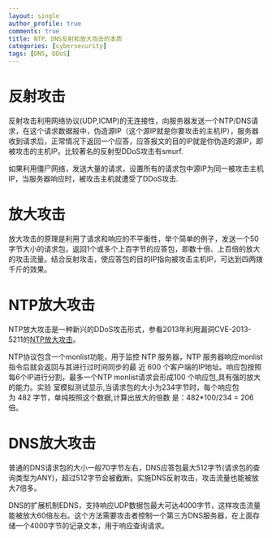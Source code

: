 ```yaml
---
layout: single
author_profile: true
comments: true
title: NTP、DNS反射和放大攻击的本质
categories: [cybersecurity]
tags: [DNS, DDoS]
---
```

<h1><strong>反射攻击</strong></h1>
反射攻击利用网络协议(UDP,ICMP)的无连接性，向服务器发送一个NTP/DNS请求，在这个请求数据报中，伪造源IP（这个源IP就是你要攻击的主机IP），服务器收到请求后，正常情况下返回一个应答，应答报文的目的IP就是你伪造的源IP，即被攻击的主机IP。比较著名的反射型DDoS攻击有smurf.

如果利用僵尸网络，发送大量的请求，设置所有的请求包中源IP为同一被攻击主机IP，当服务器响应时，被攻击主机就遭受了DDoS攻击.
<h1><strong>放大攻击</strong></h1>
放大攻击的原理是利用了请求和响应的不平衡性，举个简单的例子，发送一个50字节大小的请求包，返回1个或多个上百字节的应答包，即数十倍、上百倍的放大的攻击流量。结合反射攻击，使应答包的目的IP指向被攻击主机IP，可达到四两拨千斤的效果。
<h1><strong>NTP放大攻击</strong></h1>
NTP放大攻击是一种新兴的DDoS攻击形式，参看2013年利用漏洞CVE-2013-5211的<a href="https://www.us-cert.gov/ncas/alerts/TA14-013A" target="_blank">NTP放大攻击</a>。

NTP协议包含一个monlist功能，用于监控 NTP 服务器，NTP 服务器响应monlist指令后就会返回与其进行过时间同步的最 近 600 个客户端的IP地址。响应包按照每6个IP进行分割，最多一个NTP monlist请求会形成100 个响应包,具有强的放大的能力。实验 室模拟测试显示,当请求包的大小为234字节时，每个响应包为 482 字节，单纯按照这个数据,计算出放大的倍数 是：482*100/234 = 206倍。
<h1><strong>DNS放大攻击</strong></h1>
普通的DNS请求包的大小一般70字节左右，DNS应答包最大512字节(请求包的查询类型为ANY)，超过512字节会被截断。实施DNS反射攻击，攻击流量也能被放大7倍多。

DNS的扩展机制EDNS，支持响应UDP数据包最大可达4000字节，这样攻击流量能被放大60倍左右。这个方法需要攻击者控制一个第三方DNS服务器，在上面存储一个4000字节的记录文本，用于响应查询请求。
